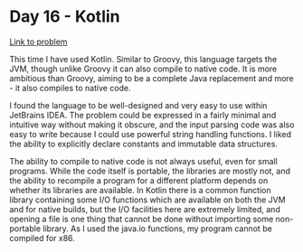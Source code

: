
# Day 16 - Kotlin

[Link to problem](https://adventofcode.com/2020/day/16)

This time I have used Kotlin. Similar to Groovy, this language targets the
JVM, though unlike Groovy it can also compile to native code. It is more
ambitious than Groovy, aiming to be a complete Java replacement and more -
it also compiles to native code.

I found the language to be well-designed and very easy to use within JetBrains IDEA.
The problem could be expressed in a fairly minimal and intuitive way without
making it obscure, and the input parsing code was also easy to write because
I could use powerful string handling functions. I liked the ability to explicitly
declare constants and immutable data structures.

The ability to compile to native code is not always useful, even for small
programs. While the code itself is portable, the libraries are mostly not,
and the ability to recompile a program for a different platform depends on
whether its libraries are available. In Kotlin there is a common function library
containing some I/O functions which are available on both the JVM and for
native builds, but the I/O facilities
here are extremely limited, and opening a file is one thing that cannot be
done without importing some non-portable library. As I used the java.io functions,
my program cannot be compiled for x86.

